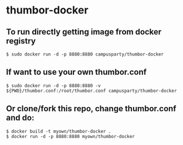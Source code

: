 thumbor-docker
==============

## To run directly getting image from docker registry

    $ sudo docker run -d -p 8880:8880 campusparty/thumbor-docker

## If want to use your own thumbor.conf

    $ sudo docker run -d -p 8880:8880 -v ${PWD}/thumbor.conf:/root/thumbor.conf campusparty/thumbor-docker

## Or clone/fork this repo, change thumbor.conf and do:

    $ docker build -t myown/thumbor-docker . 
    $ docker run -d -p 8880:8880 myown/thumbor-docker
